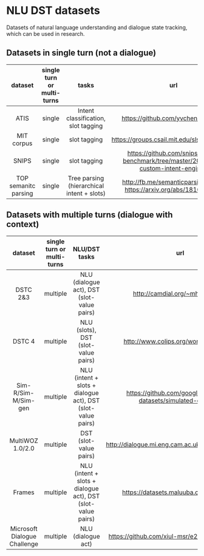 # NLU DST datasets

Datasets of natural language understanding and dialogue state tracking, which can be used in research.

## Datasets in single turn (not a dialogue)

|  dataset | single turn or multi-turns | tasks | url |
|:--------:|:--------:|:--------:|:--------:|
| ATIS | single | Intent classification, slot tagging | https://github.com/yvchen/JointSLU |
| MIT corpus | single | slot tagging | https://groups.csail.mit.edu/sls/downloads/ |
| SNIPS | single | slot tagging | https://github.com/snipsco/nlu-benchmark/tree/master/2017-06-custom-intent-engines |
| TOP semanitc parsing | single | Tree parsing (hierarchical intent + slots) | http://fb.me/semanticparsingdialog, https://arxiv.org/abs/1810.07942 |

## Datasets with multiple turns (dialogue with context)

|  dataset | single turn or multi-turns | NLU/DST tasks | url |
|:--------:|:--------:|:--------:|:--------:|
| DSTC 2&3 | multiple | NLU (dialogue act), DST (slot-value pairs) | http://camdial.org/~mh521/dstc/ |
| DSTC 4 | multiple | NLU (slots), DST (slot-value pairs) | http://www.colips.org/workshop/dstc4/ |
| Sim-R/Sim-M/Sim-gen | multiple | NLU (intent + slots + dialogue act), DST (slot-value pairs) | https://github.com/google-research-datasets/simulated-dialogue |
| MultiWOZ 1.0/2.0 | multiple | DST (slot-value pairs) | http://dialogue.mi.eng.cam.ac.uk/index.php/corpus/ |
| Frames | multiple | NLU (intent + slots + dialogue act), DST (slot-value pairs) | https://datasets.maluuba.com/Frames/dl |
| Microsoft Dialogue Challenge | multiple | NLU (dialogue act) | https://github.com/xiul-msr/e2e_dialog_challenge |

